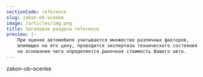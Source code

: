 ```yaml
---
sectionCode: reference
slug: zakon-ob-ocenke
image: /articles/img.png
title: Заголовок раздела reference
preview: |-
    При оценке автомобиля учитывается множество различных факторов,
    влияющих на его цену, проводится экспертиза технического состояния транспортного средства,
    на основании чего определяется рыночная стоимость Вашего авто.
---
```


zakon-ob-ocenke

